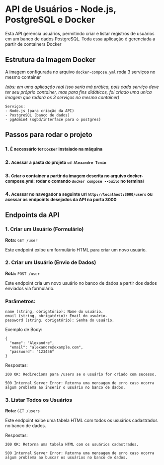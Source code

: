 # API de Usuários - Node.js, PostgreSQL e Docker

Esta API gerencia usuários, permitindo criar e listar registros de usuários em um banco de dados PostgreSQL. Toda essa aplicação é gerenciada a partir de containers Docker

## Estrutura da Imagem Docker
A imagem configurada no arquivo ```docker-compose.yml``` roda 3 serviços no mesmo container 

<i>(obs: em uma aplicação real isso seria má prática, pois cada serviço deve ter seu próprio container, mas para fins didáticos, foi criado uma unica imagem que rodará os 3 serviços no mesmo container)</i>
```
Serviços:
- Node.js (para criação da API)
- PostgreSQL (banco de dados)
- pgAdmin4 (sgbd/interface para o postgres)
```

## Passos para rodar o projeto
### 1. <small>É necessário ter ```Docker``` instalado na máquina</small>

### 2. <small> Acessar a pasta do projeto ```cd Alexandre Tonin```</small>

### 3. <small>Criar o container a partir da imagem descrita no arquivo docker-compose.yml: rodar o comando ```docker compose --build``` no terminal</small>

### 4. <small>Acessar no navegador a seguinte url ```http://localhost:3000/users``` ou acessar os endpoints desejados da API na porta 3000</small>




## Endpoints da API

### 1. Criar um Usuário (Formulário)

**Rota:** `GET /user`

Este endpoint exibe um formulário HTML para criar um novo usuário.

### 2. Criar um Usuário (Envio de Dados)
**Rota:** `POST /user`

Este endpoint cria um novo usuário no banco de dados a partir dos dados enviados via formulário.

### Parâmetros:
```
name (string, obrigatório): Nome do usuário.
email (string, obrigatório): Email do usuário.
password (string, obrigatório): Senha do usuário.
```

Exemplo de Body:
```
{
  "name": "Alexandre",
  "email": "alexandre@example.com",
  "password": "123456"
}
```
Respostas:
```
200 OK: Redireciona para /users se o usuário for criado com sucesso.
```
```
500 Internal Server Error: Retorna uma mensagem de erro caso ocorra algum problema ao inserir o usuário no banco de dados.
```
### 3. Listar Todos os Usuários
**Rota:** `GET /users`

Este endpoint exibe uma tabela HTML com todos os usuários cadastrados no banco de dados.

Respostas:
```
200 OK: Retorna uma tabela HTML com os usuários cadastrados.
```
```
500 Internal Server Error: Retorna uma mensagem de erro caso ocorra algum problema ao buscar os usuários no banco de dados.
```